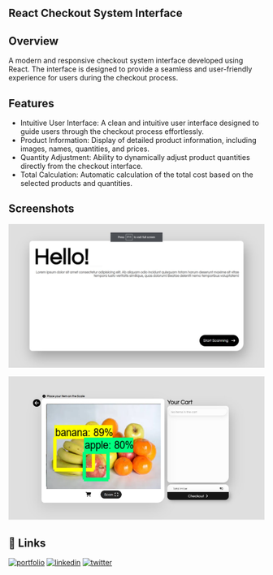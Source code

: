 
## React Checkout System Interface
## Overview

A modern and responsive checkout system interface developed using React. The interface is designed to provide a seamless and user-friendly experience for users during the checkout process.


## Features

- Intuitive User Interface: A clean and intuitive user interface designed to guide users through the checkout process effortlessly.
- Product Information: Display of detailed product information, including images, names, quantities, and prices.
- Quantity Adjustment: Ability to dynamically adjust product quantities directly from the checkout interface.
- Total Calculation: Automatic calculation of the total cost based on the selected products and quantities.

## Screenshots

![App Screenshot](./screenshots/overview.png)

![App Screenshot](./screenshots/overview1.png)




## 🔗 Links
[![portfolio](https://img.shields.io/badge/my_portfolio-000?style=for-the-badge&logo=ko-fi&logoColor=white)](https://blessengeorge.netlify.app/)
[![linkedin](https://img.shields.io/badge/linkedin-0A66C2?style=for-the-badge&logo=linkedin&logoColor=white)](https://www.linkedin.com/)
[![twitter](https://img.shields.io/badge/twitter-1DA1F2?style=for-the-badge&logo=twitter&logoColor=white)](https://twitter.com/)

